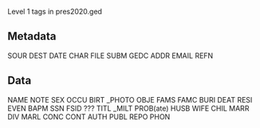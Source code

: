 
Level 1 tags in pres2020.ged


## Metadata

SOUR
DEST
DATE
CHAR
FILE
SUBM
GEDC
ADDR
EMAIL
REFN


## Data

NAME
NOTE
SEX
OCCU
BIRT
_PHOTO
OBJE
FAMS
FAMC
BURI
DEAT
RESI
EVEN
BAPM
SSN
FSID  ???
TITL
_MILT
PROB(ate)
HUSB
WIFE
CHIL
MARR
DIV
MARL
CONC
CONT
AUTH
PUBL
REPO
PHON
